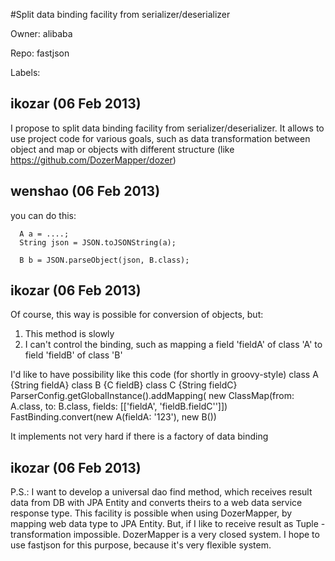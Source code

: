 #Split data binding facility from serializer/deserializer

Owner: alibaba

Repo: fastjson

Labels: 

## ikozar (06 Feb 2013)

I propose to split data binding facility from serializer/deserializer. It allows to use project code for various goals, such as data transformation between object and map or objects with different structure (like https://github.com/DozerMapper/dozer)


## wenshao (06 Feb 2013)

you can do this:

```
  A a = ....;
  String json = JSON.toJSONString(a);

  B b = JSON.parseObject(json, B.class);
```


## ikozar (06 Feb 2013)

Of course, this way is possible for conversion of objects, but:
1. This method is slowly
2. I can't control the binding, such as mapping a field 'fieldA' of class 'A' to field 'fieldB' of class 'B'

I'd like to have possibility like this code (for shortly in groovy-style)
class A {String fieldA}
class B {C fieldB}
class C {String fieldC}
ParserConfig.getGlobalInstance().addMapping(
     new ClassMap(from: A.class, to: B.class, fields: [['fieldA', 'fieldB.fieldC'']])
FastBinding.convert(new A(fieldA: '123'), new B())

It implements not very hard if there is a factory of data binding


## ikozar (06 Feb 2013)

P.S.: I want to develop a universal dao find method, which receives result data from DB with JPA Entity and 
converts theirs to a web data service response type.
This facility is possible when using DozerMapper, by mapping web data type to JPA Entity.
But, if I like to receive result as Tuple - transformation impossible.
DozerMapper is a very closed system.
I hope to use fastjson for this purpose, because it's very flexible system.


